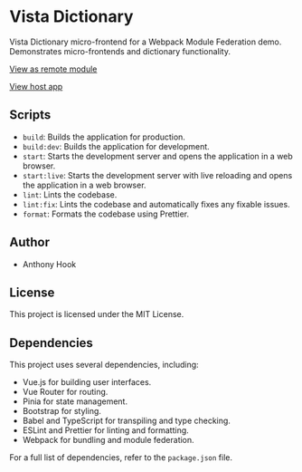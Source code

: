 # Vista Dictionary

Vista Dictionary micro-frontend for a Webpack Module Federation demo. Demonstrates micro-frontends and dictionary functionality.

[View as remote module](https://tone4hook.github.io/vista-dictionary/)

[View host app](https://tone4hook.github.io/vista-currency/)

## Scripts

- `build`: Builds the application for production.
- `build:dev`: Builds the application for development.
- `start`: Starts the development server and opens the application in a web browser.
- `start:live`: Starts the development server with live reloading and opens the application in a web browser.
- `lint`: Lints the codebase.
- `lint:fix`: Lints the codebase and automatically fixes any fixable issues.
- `format`: Formats the codebase using Prettier.

## Author

- Anthony Hook

## License

This project is licensed under the MIT License.

## Dependencies

This project uses several dependencies, including:

- Vue.js for building user interfaces.
- Vue Router for routing.
- Pinia for state management.
- Bootstrap for styling.
- Babel and TypeScript for transpiling and type checking.
- ESLint and Prettier for linting and formatting.
- Webpack for bundling and module federation.

For a full list of dependencies, refer to the `package.json` file.
